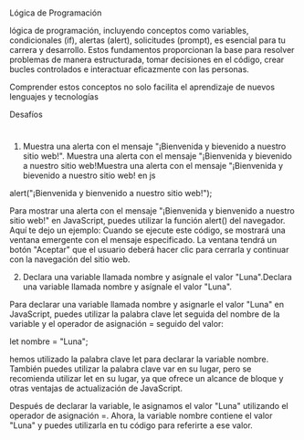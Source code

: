 # 
 Lógica de Programación


lógica de programación, incluyendo conceptos como variables, condicionales (if), alertas (alert), solicitudes (prompt), es esencial para tu carrera y desarrollo. Estos fundamentos proporcionan la base para resolver problemas de manera estructurada, tomar decisiones en el código, crear bucles controlados e interactuar eficazmente con las personas.

Comprender estos conceptos no solo facilita el aprendizaje de nuevos lenguajes y tecnologías

Desafíos
# # 
1. Muestra una alerta con el mensaje "¡Bienvenida y bievenido a nuestro sitio web!".
Muestra una alerta con el mensaje "¡Bienvenida y bievenido a nuestro sitio web!Muestra una alerta con el mensaje "¡Bienvenida y bievenido a nuestro sitio web! en js

alert("¡Bienvenida y bienvenido a nuestro sitio web!");

Para mostrar una alerta con el mensaje "¡Bienvenida y bienvenido a nuestro sitio web!" en JavaScript, puedes utilizar la función alert() del navegador. Aquí te dejo un ejemplo:
Cuando se ejecute este código, se mostrará una ventana emergente con el mensaje especificado. La ventana tendrá un botón "Aceptar" que el usuario deberá hacer clic para cerrarla y continuar con la navegación del sitio web.



2. Declara una variable llamada nombre y asígnale el valor "Luna".Declara una variable llamada nombre y asígnale el valor "Luna".


Para declarar una variable llamada nombre y asignarle el valor "Luna" en JavaScript, puedes utilizar la palabra clave let seguida del nombre de la variable y el operador de asignación = seguido del valor:



let nombre = "Luna"; 



hemos utilizado la palabra clave let para declarar la variable nombre. También puedes utilizar la palabra clave var en su lugar, pero se recomienda utilizar let en su lugar, ya que ofrece un alcance de bloque y otras ventajas de actualización de JavaScript.

Después de declarar la variable, le asignamos el valor "Luna" utilizando el operador de asignación =. Ahora, la variable nombre contiene el valor "Luna" y puedes utilizarla en tu código para referirte a ese valor.
